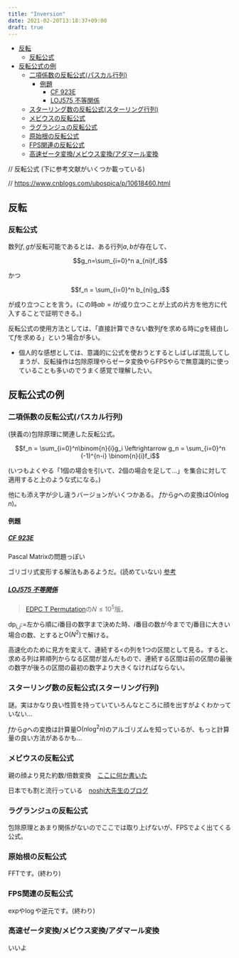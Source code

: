 ```yaml
---
title: "Inversion"
date: 2021-02-20T13:18:37+09:00
draft: true
---
```


<!-- @import "[TOC]" {cmd="toc" depthFrom=1 depthTo=6 orderedList=false} -->

<!-- code_chunk_output -->

- [反転](#反転)
  - [反転公式](#反転公式)
- [反転公式の例](#反転公式の例)
  - [二項係数の反転公式(パスカル行列)](#二項係数の反転公式パスカル行列)
    - [例題](#例題)
      - [CF 923E](#cf-923ehttpscodeforcescomcontest923probleme)
      - [LOJ575 不等関係](#loj575-不等関係httpslojacp575)
  - [スターリング数の反転公式(スターリング行列)](#スターリング数の反転公式スターリング行列)
  - [メビウスの反転公式](#メビウスの反転公式)
  - [ラグランジュの反転公式](#ラグランジュの反転公式)
  - [原始根の反転公式](#原始根の反転公式)
  - [FPS関連の反転公式](#fps関連の反転公式)
  - [高速ゼータ変換/メビウス変換/アダマール変換](#高速ゼータ変換メビウス変換アダマール変換)

<!-- /code_chunk_output -->

// 反転公式 (下に参考文献がいくつか載っている)

// https://www.cnblogs.com/ubospica/p/10618460.html

## 反転

### 反転公式

数列$f,g$が反転可能であるとは、ある行列$a,b$が存在して、

$$g_n=\sum_{i=0}^n a_{ni}f_i$$

かつ

$$f_n = \sum_{i=0}^n b_{ni}g_i$$

が成り立つことを言う。(この時$ab=I$が成り立つことが上式の片方を他方に代入することで証明できる。)

反転公式の使用方法としては、「直接計算できない数列$f$を求める時に$g$を経由して$f$を求める」という場合が多い。

- 個人的な感想としては、意識的に公式を使おうとするとしばしば混乱してしまうが、反転操作は包除原理やらゼータ変換やらFPSやらで無意識的に使っていることも多いのでうまく感覚で理解したい。

## 反転公式の例

### 二項係数の反転公式(パスカル行列)

(狭義の)包除原理に関連した反転公式。

$$f_n = \sum_{i=0}^n\binom{n}{i}g_i \leftrightarrow g_n = \sum_{i=0}^n (-1)^{n-i} \binom{n}{i}f_i$$

(いつもよくやる「1個の場合を引いて、2個の場合を足して…」を集合に対して適用すると上のような式になる。)

他にも添え字が少し違うバージョンがいくつかある。
$f$から$g$への変換は$\mathrm{O}(n \log n)$。

#### 例題

##### [CF 923E](https://codeforces.com/contest/923/problem/E)

Pascal Matrixの問題っぽい

ゴリゴリ式変形する解法もあるようだ。(読めていない) [参考](https://blog.trisolaris.top/cf923e/)


##### [LOJ575 不等関係](https://loj.ac/p/575)

> [EDPC T Permutation](https://atcoder.jp/contests/dp/tasks/dp_t)の$N \leq 10^5$版。

$\mathrm{dp}_{i,j}$:=左から順に$i$番目の数字まで決めた時、$i$番目の数が今までで$j$番目に大きい場合の数、とすると$\mathrm{O}(N^2)$で解ける。

高速化のために見方を変えて、連続する$<$の列を1つの区間として見る。すると、求める列は昇順列からなる区間が並んだもので、連続する区間は前の区間の最後の数字が後ろの区間の最初の数字より大きくなければならない。

### スターリング数の反転公式(スターリング行列)

謎。実はかなり良い性質を持っていていろんなところに顔を出すがよくわかっていない…

$f$から$g$への変換は計算量$\mathrm{O}(n \log ^2 n)$のアルゴリズムを知っているが、もっと計算量の良い方法があるかも…



### メビウスの反転公式

親の顔より見た約数/倍数変換　[ここに何か書いた](https://nyaannyaan.github.io/library/multiplicative-function/divisor-multiple-transform.hpp)　

日本でも割と流行っている　[noshi大先生のブログ](https://noshi91.hatenablog.com/entry/2020/01/15/185642)　

### ラグランジュの反転公式

包除原理とあまり関係がないのでここでは取り上げないが、FPSでよく出てくる公式。

### 原始根の反転公式

FFTです。(終わり)

### FPS関連の反転公式

$\mathrm{exp}$や$\log$や逆元です。(終わり)

### 高速ゼータ変換/メビウス変換/アダマール変換

いいよ

